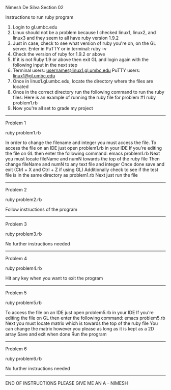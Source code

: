 Nimesh De Silva
Section 02

Instructions to run ruby program

1) Login to gl.umbc.edu
2) Linux should not be a problem because I checked linux1, linux2, and linux3 and they seem to all have ruby version 1.9.2
3) Just in case, check to see what version of ruby you're on, on the GL server. Enter in PuTTY or in terminal: ruby -v
4) Check the version of ruby for 1.9.2 or above
5) If it is not Ruby 1.9 or above then exit GL and login again with the following input in the next step
6) Terminal users: username@linux1.gl.umbc.edu
   PuTTY users: linux1@gl.umbc.edu 
7) Once in linux1.gl.umbc.edu, locate the directory where the files are located
8) Once in the correct directory run the following command to run the ruby files:
   Here is an example of running the ruby file for problem #1
      ruby problem1.rb
9) Now you're all set to grade my project

________________________________________________________________________________________________________________________________
Problem 1

ruby problem1.rb

In order to change the filename and integer you must access the file.
To access the file on an IDE just open problem1.rb in your IDE 
If you're editing the file on GL then enter the following command: emacs problem1.rb
Next you must locate fileName and numN towards the top of the ruby file
Then change fileName and numN to any text file and integer
Once done save and exit (Ctrl + X and Ctrl + Z if using GL)
Additionally check to see if the test file is in the same directory as problem1.rb
Next just run the file


________________________________________________________________________________________________________________________________
Problem 2

ruby problem2.rb

Follow instructions of the program

________________________________________________________________________________________________________________________________
Problem 3

ruby problem3.rb

No further instructions needed

________________________________________________________________________________________________________________________________
Problem 4

ruby problem4.rb

Hit any key when you want to exit the program

________________________________________________________________________________________________________________________________
Problem 5

ruby problem5.rb

To access the file on an IDE just open problem5.rb in your IDE 
If you're editing the file on GL then enter the following command: emacs problem5.rb
Next you must locate matrix which is towards the top of the ruby file
You can change the matrix however you please as long as it is kept as a 2D array
Save and exit when done
Run the program
________________________________________________________________________________________________________________________________
Problem 6

ruby problem6.rb

No further instructions needed

________________________________________________________________________________________________________________________________


END OF INSTRUCTIONS
PLEASE GIVE ME AN A - NIMESH